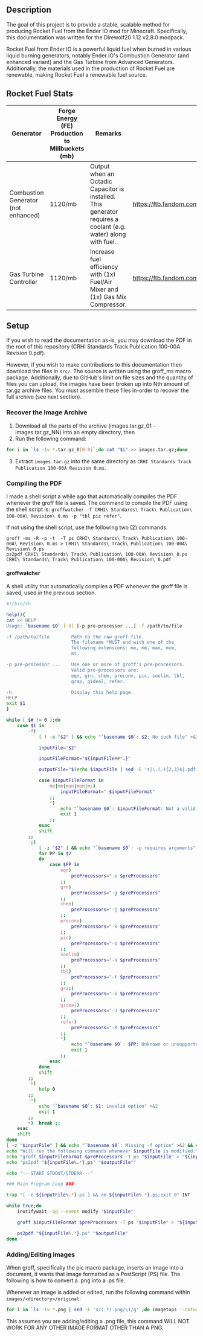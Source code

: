 ## Description

The goal of this project is to provide a stable, scalable method for producing Rocket Fuel from the Ender IO mod for Minecraft. Specifically, this documentation was written for the Direwolf20 1.12 v2.8.0 modpack.

Rocket Fuel from Ender IO is a powerful liquid fuel when burned in various liquid burning generators, notably Ender IO's Combustion Generator (and enhanced variant) and the Gas Turbine from Advanced Generators. Additionally, the materials used in the production of Rocket Fuel are renewable, making Rocket Fuel a renewable fuel source.

## Rocket Fuel Stats

Generator | Forge Energy (FE) Production to Milibuckets (mb) | Remarks | Source
--------- | ------------------------------------ | ------- | ------
Combustion Generator (not enhanced) | 1120/mb | Output when an Octadic Capacitor is installed. This generator requires a coolant (e.g. water) along with fuel. | https://ftb.fandom.com/wiki/Combustion_Generator_(Ender_IO)
Gas Turbine Controller | 1120/mb | Increase fuel efficiency with (1x) Fuel/Air Mixer and (1x) Gas Mix Compressor. | https://ftb.fandom.com/wiki/Gas_Turbine_Controller

## Setup
If you wish to read the documentation as-is, you may download the PDF in the root of this repository (CRHI Standards Track Publication 100-00A Revision 0.pdf).

However, if you wish to make contributions to this documentation then download the files in `src/`. The source is written using the groff_ms macro package. Additionally, due to GitHub's limit on file sizes and the quantity of files you can upload, the images have been broken up into Nth amount of tar.gz archive files. You must assemble these files in-order to recover the full archive (see next section).

### Recover the Image Archive
1. Download all the parts of the archive (images.tar.gz_01 - images.tar.gz_NN) into an empty directory, then
2. Run the following command:
```bash
for i in `ls -1v *.tar.gz_0[0-9]`;do cat "$i" >> images.tar.gz;done
```
3. Extract `images.tar.gz` into the same directory as `CRHI Standards Track Publication 100-00A Revision 0.ms`.

### Compiling the PDF
I made a shell script a while ago that automatically compiles the PDF whenever the groff file is saved. The command to compile the PDF using the shell script is: `groffwatcher -f CRHI\ Standards\ Track\ Publication\ 100-00A\ Revision\ 0.ms -p "tbl pic refer"`.

If not using the shell script, use the following two (2) commands:
```
groff -ms -R -p -t  -T ps CRHI\ Standards\ Track\ Publication\ 100-00A\ Revision\ 0.ms > CRHI\ Standards\ Track\ Publication\ 100-00A\ Revision\ 0.ps
ps2pdf CRHI\ Standards\ Track\ Publication\ 100-00A\ Revision\ 0.ps CRHI\ Standards\ Track\ Publication\ 100-00A\ Revision\ 0.pdf
```

#### groffwatcher
A shell utility that automatically compiles a PDF whenever the groff file is saved, used in the previous section.
```sh
#!/bin/sh

help(){
cat << HELP
Usage: `basename $0` [-h] [-p pre-processor ...] -f /path/to/file

-f /path/to/file        Path to the raw groff file.
                        The filename *MUST end with one of the
                        following extensions: me, mm, man, mom,
                        ms.

-p pre-processor ...    Use one or more of groff's pre-processors.
                        Valid pre-processors are: 
                        eqn, grn, chem, preconv, pic, soelim, tbl,
                        grap, gideal, refer.

-h                      Display this help page.
HELP
exit $1
}

while [ $# != 0 ];do
    case $1 in
        -f)
            [ ! -e "$2" ] && echo "`basename $0`: $2: No such file" >&2 && exit 1

            inputFile="$2"

            inputFileFormat="${inputFile##*.}"

            outputFile="$(echo $inputFile | sed -E 's|\.(.){2,3}$|.pdf|')"

            case $inputFileFormat in
                me|mm|man|mom|ms)
                    inputFileFormat="-$inputFileFormat"
                ;;
                *)
                    echo "`basename $0`: $inputFileFormat: Not a valid groff filename extension" >&2
                    exit 1
                ;;
            esac
            shift
        ;;
        -p)
            [ -z "$2" ] && echo "`basename $0`: -p requires arguments" >&2 && exit 1
            for PP in $2
            do
                case $PP in
                    eqn)
                        preProcessors="-e $preProcessors"
                    ;;
                    grn)
                        preProcessors="-g $preProcessors"
                    ;;
                    chem)
                        preProcessors="-j $preProcessors"
                    ;;
                    preconv)
                        preProcessors="-k $preProcessors"
                    ;;
                    pic)
                        preProcessors="-p $preProcessors"
                    ;;
                    soelim)
                        preProcessors="-s $preProcessors"
                    ;;
                    tbl)
                        preProcessors="-t $preProcessors"
                    ;;
                    grap)
                        preProcessors="-G $preProcessors"
                    ;;
                    gideal)
                        preProcessors="-J $preProcessors"
                    ;;
                    refer)
                        preProcessors="-R $preProcessors"
                    ;;
                    *)
                        echo "`basename $0`: $PP: Unknown or unsupported pre-processor" >&2
                        exit 1
                    ;;
                esac
            done
            shift
        ;;
        -h)
            help 0
        ;;
        -*)
            echo "`basename $0`: $1: invalid option" >&2
            exit 1
        ;;
        *)  break ;;
    esac
    shift
done
[ -z "$inputFile" ] && echo "`basename $0`: Missing -f option" >&2 && exit 1
echo "Will run the following commands whenever $inputFile is modified:"
echo "groff $inputFileFormat $preProcessors -T ps "$inputFile" > "${inputFile%.*}.ps""
echo "ps2pdf "${inputFile%.*}.ps" "$outputFile""

echo "---START STDOUT/STDERR---"

### Main Program Loop ###

trap "[ -e ${inputFile%.*}.ps ] && rm ${inputFile%.*}.ps;exit 0" INT

while true;do
    inotifywait -qq --event modify "$inputFile"

    groff $inputFileFormat $preProcessors -T ps "$inputFile" > "${inputFile%.*}.ps"

    ps2pdf "${inputFile%.*}.ps" "$outputFile"
done
```

### Adding/Editing Images

When groff, specifically the pic macro package, inserts an image into a document, it wants that image formatted as a PostScript (PS) file. The following is how to convert a .png into a .ps file.

Whenever an image is added or edited, run the following command within `images/<directory>/original`:
```bash
for i in `ls -1v *.png | sed -E 's/(.*).png/\1/g'`;do imagetops --noturn "$i".png > ../ps/"$i".ps;done
```
This assumes you are adding/editing a .png file, this command WILL NOT WORK FOR ANY OTHER IMAGE FORMAT OTHER THAN A PNG.
